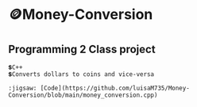 # 🪙Money-Conversion 

## Programming 2 Class project
    💲C++
    💲Converts dollars to coins and vice-versa

    :jigsaw: [Code](https://github.com/luisaM735/Money-Conversion/blob/main/money_conversion.cpp)
    
  
